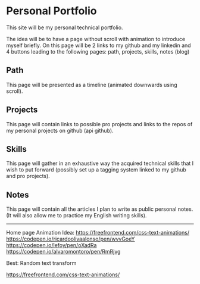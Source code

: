 # Personal Portfolio

This site will be my personal technical portfolio.

The idea will be to have a page without scroll with animation to introduce myself briefly. 
On this page will be 2 links to my github and my linkedin and 4 buttons leading to the following pages:
path, projects, skills, notes (blog)

## Path

This page will be presented as a timeline (animated downwards using scroll).

## Projects

This page will contain links to possible pro projects and links to the repos of my personal projects on github (api github).

## Skills

This page will gather in an exhaustive way the acquired technical skills that I wish to put forward (possibly set up a tagging system linked to my github and pro projects).

## Notes

This page will contain all the articles I plan to write as public personal notes. (It will also allow me to practice my English writing skills).

---

Home page Animation Idea:
https://freefrontend.com/css-text-animations/
https://codepen.io/ricardoolivaalonso/pen/wvvGoeY
https://codepen.io/lefoy/pen/oXadRa
https://codepen.io/alvaromontoro/pen/RmRjvg

Best: Random text transform

https://freefrontend.com/css-text-animations/